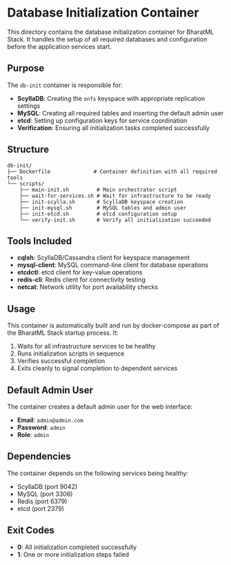# Database Initialization Container

This directory contains the database initialization container for BharatML Stack. It handles the setup of all required databases and configuration before the application services start.

## Purpose

The `db-init` container is responsible for:

- **ScyllaDB**: Creating the `onfs` keyspace with appropriate replication settings
- **MySQL**: Creating all required tables and inserting the default admin user
- **etcd**: Setting up configuration keys for service coordination
- **Verification**: Ensuring all initialization tasks completed successfully

## Structure

```
db-init/
├── Dockerfile              # Container definition with all required tools
└── scripts/
    ├── main-init.sh         # Main orchestrator script
    ├── wait-for-services.sh # Wait for infrastructure to be ready
    ├── init-scylla.sh       # ScyllaDB keyspace creation
    ├── init-mysql.sh        # MySQL tables and admin user
    ├── init-etcd.sh         # etcd configuration setup
    └── verify-init.sh       # Verify all initialization succeeded
```

## Tools Included

- **cqlsh**: ScyllaDB/Cassandra client for keyspace management
- **mysql-client**: MySQL command-line client for database operations
- **etcdctl**: etcd client for key-value operations
- **redis-cli**: Redis client for connectivity testing
- **netcat**: Network utility for port availability checks

## Usage

This container is automatically built and run by docker-compose as part of the BharatML Stack startup process. It:

1. Waits for all infrastructure services to be healthy
2. Runs initialization scripts in sequence
3. Verifies successful completion
4. Exits cleanly to signal completion to dependent services

## Default Admin User

The container creates a default admin user for the web interface:
- **Email**: `admin@admin.com`
- **Password**: `admin`
- **Role**: `admin`

## Dependencies

The container depends on the following services being healthy:
- ScyllaDB (port 9042)
- MySQL (port 3306)
- Redis (port 6379)
- etcd (port 2379)

## Exit Codes

- **0**: All initialization completed successfully
- **1**: One or more initialization steps failed 